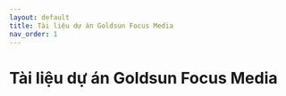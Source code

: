 ```yaml
---
layout: default
title: Tài liệu dự án Goldsun Focus Media
nav_order: 1
---
```


# Tài liệu dự án Goldsun Focus Media

